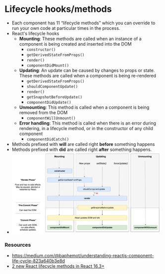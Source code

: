 # Lifecycle hooks/methods

* Each component has 11 “lifecycle methods” which you can override to run your own code at particular times in the process.
* React's lifecycle hooks
  * **Mounting**: These methods are called when an instance of a component is being created and inserted into the DOM
    * `constructor()`
    * `getDerivedStateFromProps()`
    * `render()`
    * `componentDidMount()`
  * **Updating**: An update can be caused by changes to props or state. These methods are called when a component is being re-rendered
    * `getDerivedStateFromProps()`
    * `shouldComponentUpdate()`
    * `render()`
    * `getSnapshotBeforeUpdate()`
    * `componentDidUpdate()`
  * **Unmounting**: This method is called when a component is being removed from the DOM
    * `componentWillUnmount()`
  * **Error handling**: This method is called when there is an error during rendering, in a lifecycle method, or in the constructor of any child component
    * `componentDidCatch()`
* Methods prefixed with **will** are called right **before** something happens
* Methods prefixed with **did** are called right **after** something happens.
* ![](../../images/react_lifecycle_hooks.jpeg)

### Resources
- https://medium.com/@baphemot/understanding-reactjs-component-life-cycle-823a640b3e8d
- [2 new React lifecycle methods in React 16.3+](https://medium.com/@baphemot/understanding-react-react-16-3-component-life-cycle-23129bc7a705)